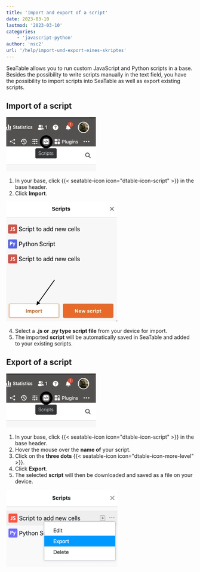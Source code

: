 ```yaml
---
title: 'Import and export of a script'
date: 2023-03-10
lastmod: '2023-03-10'
categories:
    - 'javascript-python'
author: 'nsc2'
url: '/help/import-und-export-eines-skriptes'
---
```


SeaTable allows you to run custom JavaScript and Python scripts in a base. Besides the possibility to write scripts manually in the text field, you have the possibility to import scripts into SeaTable as well as export existing scripts.

## Import of a script

![Import of a script](images/Anlegen-eines-Skriptes.jpg)

1. In your base, click {{< seatable-icon icon="dtable-icon-script" >}} in the base header.
2. Click **Import**.

![Importing a script into your base](images/import-scripts.jpg)

4. Select a **.js or .py type script file** from your device for import.
5. The imported **script** will be automatically saved in SeaTable and added to your existing scripts.

## Export of a script

![Export of a script](images/Anlegen-eines-Skriptes.jpg)

1. In your base, click {{< seatable-icon icon="dtable-icon-script" >}} in the base header.
2. Hover the mouse over the **name of** your script.
3. Click on the **three dots** {{< seatable-icon icon="dtable-icon-more-level" >}}.
4. Click **Export**.
5. The selected **script** will then be downloaded and saved as a file on your device.

![Export of a script ](images/export-scripts.png)
